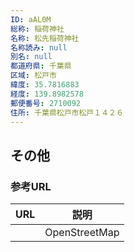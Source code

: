 ```yaml
---
ID: aAL0M
総称: 稲荷神社
名称: 松先稲荷神社
名称読み: null
別名: null
都道府県: 千葉県
区域: 松戸市
緯度: 35.7816883
経度: 139.8982578
郵便番号: 2710092
住所: 千葉県松戸市松戸１４２６
---
```


## その他

### 参考URL

| URL | 説明          |
| --- | ------------- |
|     | OpenStreetMap |
